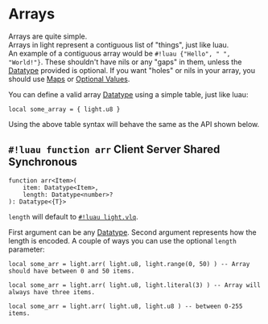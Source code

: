 # Arrays

Arrays are quite simple.
<br>Arrays in light represent a contiguous list of "things", just like luau.
<br>An example of a contiguous array would be `#!luau {"Hello", " ", "World!"}`.
These shouldn't have nils or any "gaps" in them, unless the [Datatype](../index.md) provided is optional. If you want
"holes" or nils in your array, you should use [Maps](./map.md) or [Optional Values](./optional.md).

You can define a valid array [Datatype](../index.md) using a simple table, just like luau:

```luau
local some_array = { light.u8 }
```

Using the above table syntax will behave the same as the API shown below.

## `#!luau function arr` <span class="md-tag md-tag-icon md-tag--client">Client</span> <span class="md-tag md-tag-icon md-tag--server">Server</span> <span class="md-tag md-tag-icon md-tag--shared">Shared</span> <span class="md-tag md-tag-icon md-tag--sync">Synchronous</span>

```luau
function arr<Item>(
    item: Datatype<Item>,
    length: Datatype<number>?
): Datatype<{T}>
```

`length` will default to [`#!luau light.vlq`](../numbers/uints.md).

First argument can be any [Datatype](../index.md). Second argument represents how the length is encoded. A couple of
ways you can use the optional `length` parameter:

```luau
local some_arr = light.arr( light.u8, light.range(0, 50) ) -- Array should have between 0 and 50 items.
```

```luau
local some_arr = light.arr( light.u8, light.literal(3) ) -- Array will always have three items.
```

```luau
local some_arr = light.arr( light.u8, light.u8 ) -- between 0-255 items.
```
